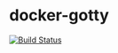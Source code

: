 # docker-gotty
[![Build Status](https://travis-ci.org/dmkif/docker-gotty.svg?branch=master)](https://travis-ci.org/dmkif/docker-gotty)
